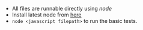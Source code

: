 * All files are runnable directly using *node*
* Install latest node from [here](https://nodejs.org/en/)
* `node <javascript filepath>` to run the basic tests.
